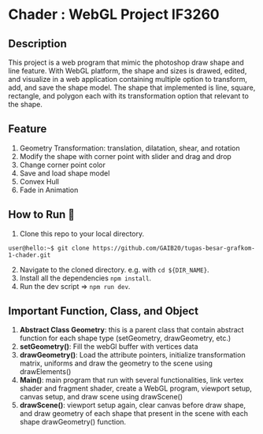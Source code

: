 # Chader : WebGL Project IF3260
## Description
This project is a web program that mimic the photoshop draw shape and line feature. With WebGL platform, the shape and sizes is drawed, edited, and visualize in a web application containing multiple option to transform, add, and save the shape model. The shape that implemented is line, square, rectangle, and polygon each with its transformation option that relevant to the shape.

## Feature
1. Geometry Transformation: translation, dilatation, shear, and rotation
2. Modify the shape with corner point with slider and drag and drop
3. Change corner point color
4. Save and load shape model
5. Convex Hull
6. Fade in Animation

## How to Run 🚀
1. Clone this repo to your local directory.
```console
user@hello:~$ git clone https://github.com/GAIB20/tugas-besar-grafkom-1-chader.git
```
2. Navigate to the cloned directory. e.g. with `cd ${DIR_NAME}`.
3. Install all the dependencies `npm install`.
3. Run the dev script => `npm run dev`. <br>

## Important Function, Class, and Object
1. **Abstract Class Geometry**: this is a parent class that contain abstract function for each shape type (setGeometry, drawGeometry, etc.)
2. **setGeometry()**: Fill the webGl buffer with vertices data
3. **drawGeometry()**: Load the attribute pointers, initialize transformation matrix, uniforms and draw the geometry to the scene using drawElements()
4. **Main()**: main program that run with several functionalities, link vertex shader and fragment shader, create a WebGL program, viewport setup, canvas setup, and draw scene using drawScene()
5. **drawScene()**: viewport setup again, clear canvas before draw shape, and draw geometry of each shape that present in the scene with each shape drawGeometry() function.
